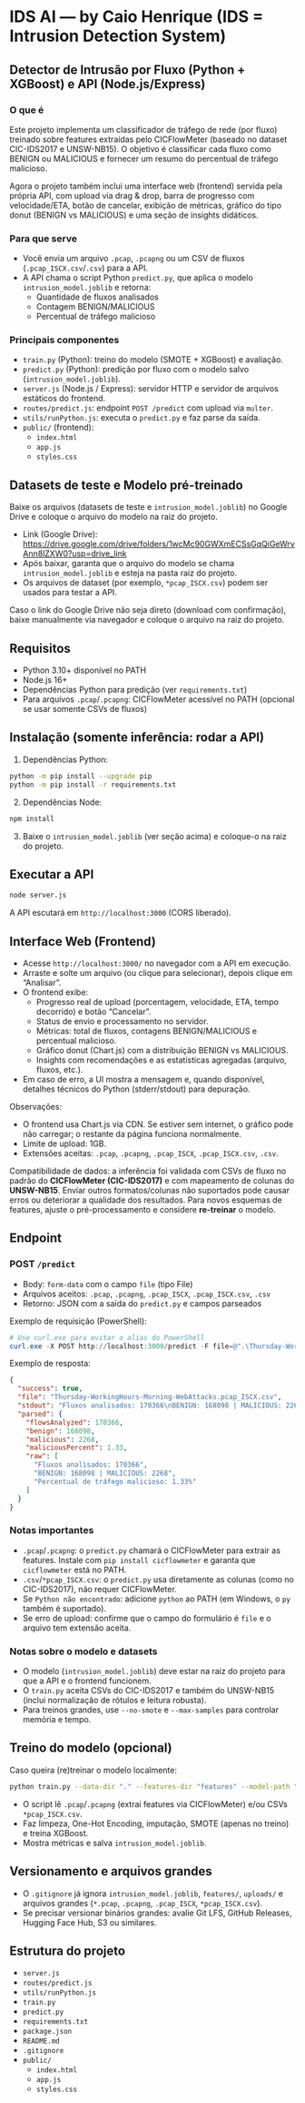 # IDS AI — by Caio Henrique (IDS = Intrusion Detection System)

## Detector de Intrusão por Fluxo (Python + XGBoost) e API (Node.js/Express)



### O que é
Este projeto implementa um classificador de tráfego de rede (por fluxo) treinado sobre features extraídas pelo CICFlowMeter (baseado no dataset CIC-IDS2017 e UNSW-NB15). O objetivo é classificar cada fluxo como BENIGN ou MALICIOUS e fornecer um resumo do percentual de tráfego malicioso.

Agora o projeto também inclui uma interface web (frontend) servida pela própria API, com upload via drag & drop, barra de progresso com velocidade/ETA, botão de cancelar, exibição de métricas, gráfico do tipo donut (BENIGN vs MALICIOUS) e uma seção de insights didáticos.

### Para que serve
- Você envia um arquivo `.pcap`, `.pcapng` ou um CSV de fluxos (`.pcap_ISCX.csv`/`.csv`) para a API.
- A API chama o script Python `predict.py`, que aplica o modelo `intrusion_model.joblib` e retorna:
  - Quantidade de fluxos analisados
  - Contagem BENIGN/MALICIOUS
  - Percentual de tráfego malicioso

### Principais componentes
- `train.py` (Python): treino do modelo (SMOTE + XGBoost) e avaliação.
- `predict.py` (Python): predição por fluxo com o modelo salvo (`intrusion_model.joblib`).
- `server.js` (Node.js / Express): servidor HTTP e servidor de arquivos estáticos do frontend.
- `routes/predict.js`: endpoint `POST /predict` com upload via `multer`.
- `utils/runPython.js`: executa o `predict.py` e faz parse da saída.
- `public/` (frontend):
  - `index.html`
  - `app.js`
  - `styles.css`

## Datasets de teste e Modelo pré-treinado
Baixe os arquivos (datasets de teste e `intrusion_model.joblib`) no Google Drive e coloque o arquivo do modelo na raiz do projeto.

- Link (Google Drive): https://drive.google.com/drive/folders/1wcMc90GWXmECSsGqQiGeWrvAnn8lZXW0?usp=drive_link
- Após baixar, garanta que o arquivo do modelo se chama `intrusion_model.joblib` e esteja na pasta raiz do projeto.
- Os arquivos de dataset (por exemplo, `*pcap_ISCX.csv`) podem ser usados para testar a API.


Caso o link do Google Drive não seja direto (download com confirmação), baixe manualmente via navegador e coloque o arquivo na raiz do projeto.

## Requisitos
- Python 3.10+ disponível no PATH
- Node.js 16+
- Dependências Python para predição (ver `requirements.txt`)
- Para arquivos `.pcap`/`.pcapng`: CICFlowMeter acessível no PATH (opcional se usar somente CSVs de fluxos)

## Instalação (somente inferência: rodar a API)
1) Dependências Python:
```bash
python -m pip install --upgrade pip
python -m pip install -r requirements.txt
```
2) Dependências Node:
```bash
npm install
```
3) Baixe o `intrusion_model.joblib` (ver seção acima) e coloque-o na raiz do projeto.

## Executar a API
```bash
node server.js
```
A API escutará em `http://localhost:3000` (CORS liberado).

## Interface Web (Frontend)
- Acesse `http://localhost:3000/` no navegador com a API em execução.
- Arraste e solte um arquivo (ou clique para selecionar), depois clique em “Analisar”.
- O frontend exibe:
  - Progresso real de upload (porcentagem, velocidade, ETA, tempo decorrido) e botão “Cancelar”.
  - Status de envio e processamento no servidor.
  - Métricas: total de fluxos, contagens BENIGN/MALICIOUS e percentual malicioso.
  - Gráfico donut (Chart.js) com a distribuição BENIGN vs MALICIOUS.
  - Insights com recomendações e as estatísticas agregadas (arquivo, fluxos, etc.).
- Em caso de erro, a UI mostra a mensagem e, quando disponível, detalhes técnicos do Python (stderr/stdout) para depuração.

Observações:
- O frontend usa Chart.js via CDN. Se estiver sem internet, o gráfico pode não carregar; o restante da página funciona normalmente.
- Limite de upload: 1GB.
- Extensões aceitas: `.pcap`, `.pcapng`, `.pcap_ISCX`, `.pcap_ISCX.csv`, `.csv`.

Compatibilidade de dados: a inferência foi validada com CSVs de fluxo no padrão do **CICFlowMeter (CIC-IDS2017)** e com mapeamento de colunas do **UNSW-NB15**. Enviar outros formatos/colunas não suportados pode causar erros ou deteriorar a qualidade dos resultados. Para novos esquemas de features, ajuste o pré-processamento e considere **re-treinar** o modelo.

## Endpoint
### POST `/predict`
- Body: `form-data` com o campo `file` (tipo File)
- Arquivos aceitos: `.pcap`, `.pcapng`, `.pcap_ISCX`, `.pcap_ISCX.csv`, `.csv`
- Retorno: JSON com a saída do `predict.py` e campos parseados

Exemplo de requisição (PowerShell):
```powershell
# Use curl.exe para evitar o alias do PowerShell
curl.exe -X POST http://localhost:3000/predict -F file=@".\Thursday-WorkingHours-Morning-WebAttacks.pcap_ISCX.csv"
```

Exemplo de resposta:
```json
{
  "success": true,
  "file": "Thursday-WorkingHours-Morning-WebAttacks.pcap_ISCX.csv",
  "stdout": "Fluxos analisados: 170366\nBENIGN: 168098 | MALICIOUS: 2268\nPercentual de tráfego malicioso: 1.33%\n",
  "parsed": {
    "flowsAnalyzed": 170366,
    "benign": 168098,
    "malicious": 2268,
    "maliciousPercent": 1.33,
    "raw": [
      "Fluxos analisados: 170366",
      "BENIGN: 168098 | MALICIOUS: 2268",
      "Percentual de tráfego malicioso: 1.33%"
    ]
  }
}
```

### Notas importantes
- `.pcap`/`.pcapng`: o `predict.py` chamará o CICFlowMeter para extrair as features. Instale com `pip install cicflowmeter` e garanta que `cicflowmeter` está no PATH.
- `.csv`/`*pcap_ISCX.csv`: o `predict.py` usa diretamente as colunas (como no CIC-IDS2017), não requer CICFlowMeter.
- Se `Python não encontrado`: adicione `python` ao PATH (em Windows, o `py` também é suportado).
- Se erro de upload: confirme que o campo do formulário é `file` e o arquivo tem extensão aceita.

### Notas sobre o modelo e datasets
- O modelo (`intrusion_model.joblib`) deve estar na raiz do projeto para que a API e o frontend funcionem.
- O `train.py` aceita CSVs do CIC-IDS2017 e também do UNSW-NB15 (inclui normalização de rótulos e leitura robusta).
- Para treinos grandes, use `--no-smote` e `--max-samples` para controlar memória e tempo.

## Treino do modelo (opcional)
Caso queira (re)treinar o modelo localmente:
```bash
python train.py --data-dir "." --features-dir "features" --model-path "intrusion_model.joblib"
```
- O script lê `.pcap`/`.pcapng` (extrai features via CICFlowMeter) e/ou CSVs `*pcap_ISCX.csv`.
- Faz limpeza, One-Hot Encoding, imputação, SMOTE (apenas no treino) e treina XGBoost.
- Mostra métricas e salva `intrusion_model.joblib`.

## Versionamento e arquivos grandes
- O `.gitignore` já ignora `intrusion_model.joblib`, `features/`, `uploads/` e arquivos grandes (`*.pcap`, `.pcapng`, `.pcap_ISCX`, `*pcap_ISCX.csv`).
- Se precisar versionar binários grandes: avalie Git LFS, GitHub Releases, Hugging Face Hub, S3 ou similares.

## Estrutura do projeto
- `server.js`
- `routes/predict.js`
- `utils/runPython.js`
- `train.py`
- `predict.py`
- `requirements.txt`
- `package.json`
- `README.md`
- `.gitignore` 
- `public/`
  - `index.html`
  - `app.js`
  - `styles.css`